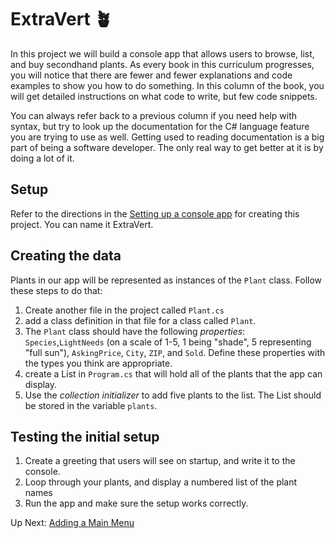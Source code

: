 # ExtraVert :potted_plant:
In this project we will build a console app that allows users to browse, list, and buy secondhand plants. As every book in this curriculum progresses, you will notice that there are fewer and fewer explanations and code examples to show you how to do something. In this column of the book, you will get detailed instructions on what code to write, but few code snippets.

You can always refer back to a previous column if you need help with syntax, but try to look up the documentation for the C# language feature you are trying to use as well. Getting used to reading documentation is a big part of being a software developer. The only real way to get better at it is by doing a lot of it. 

## Setup
Refer to the directions in the [Setting up a console app](./setting-up-console-app.md) for creating this project. You can name it ExtraVert.

## Creating the data
Plants in our app will be represented as instances of the `Plant` class. Follow these steps to do that:
1. Create another file in the project called `Plant.cs`
1. add a class definition in that file for a class called `Plant`. 
1. The `Plant` class should have the following _properties_: `Species`,`LightNeeds` (on a scale of 1-5, 1 being "shade", 5 representing "full sun"), `AskingPrice`, `City`, `ZIP`, and `Sold`. Define these properties with the types you think are appropriate. 
1. create a List in `Program.cs` that will hold all of the plants that the app can display. 
1. Use the _collection initializer_ to add five plants to the list. The List should be stored in the variable `plants`. 

## Testing the initial setup

1. Create a greeting that users will see on startup, and write it to the console. 
1. Loop through your plants, and display a numbered list of the plant names 
1. Run the app and make sure the setup works correctly. 

Up Next: [Adding a Main Menu](./extravert-main-menu.md)
